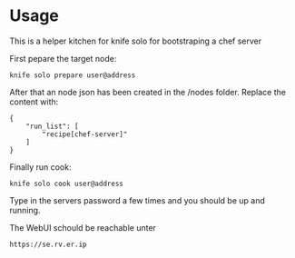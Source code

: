 # Usage

This is a helper kitchen for knife solo for bootstraping a chef server



First pepare the target node:
	
	knife solo prepare user@address
	
After that an node json has been created in the /nodes folder. Replace the content with:

	{
  		"run_list": [
    		"recipe[chef-server]"
  		]
	}
	
Finally run cook:

	knife solo cook user@address

Type in the servers password a few times and you should be up and running.

The WebUI schould be reachable unter

	https://se.rv.er.ip
	
